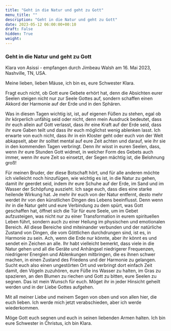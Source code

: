 ```yaml
---
title: "Geht in die Natur und geht zu Gott"
menu_title: ""
description: "Geht in die Natur und geht zu Gott"
date: 2023-05-12 06:00:00+00:10
draft: False
hidden: True
weight:
---
```

### Geht in die Natur und geht zu Gott

Klara von Asissi - empfangen durch Jimbeau Walsh am 16. Mai 2023, Nashville, TN, USA.

Meine lieben, lieben Mäuse, ich bin es, eure Schwester Klara.

Fragt euch nicht, ob Gott eure Gebete erhört hat, denn die Absichten eurer Seelen steigen nicht nur zur Seele Gottes auf, sondern schaffen einen Akkord der Harmonie auf der Erde und in den Sphären.

Was in diesen Tagen wichtig ist, ist, auf eigenen Füßen zu stehen, egal ob ihr körperlich unfähig seid oder nicht, denn mein Ausdruck bedeutet, dass ihr euch allein auf Gott verlasst, dass ihr eine Kraft auf der Erde seid, dass ihr eure Gaben teilt und dass ihr euch möglichst wenig ablenken lasst. Ich erwarte von euch nicht, dass ihr in ein Kloster geht oder euch von der Welt abkapselt, aber ihr solltet mental auf eure Zeit achten und darauf, wie ihr sie in den kommenden Tagen verbringt. Denn ihr wisst in euren Seelen, dass, wenn ihr eure Stunden Gott widmet, in welcher Form des Gebets auch immer, wenn ihr eure Zeit so einsetzt, der Segen mächtig ist, die Belohnung groß!

Für meinen Bruder, der diese Botschaft hört, und für alle anderen möchte ich vielleicht noch hinzufügen, wie wichtig es ist, in die Natur zu gehen, damit ihr geerdet seid, indem ihr eure Schuhe auf der Erde, im Sand und im Wasser der Schöpfung auszieht. Ich sage euch, dass dies eine starke heilende Wirkung hat. Je mehr ihr euch von der Natur entfernt, desto mehr werdet ihr von den künstlichen Dingen des Lebens beeinflusst. Denn wenn ihr in die Natur geht und eure Verbindung zu dem spürt, was Gott geschaffen hat, öffnet sich die Tür für eure Seele, um im Gebet aufzusteigen, was nicht nur zu einer Transformation in eurem spirituellen Leben führt, sondern auch zu einer Heilung im physischen und emotionalen Bereich. All diese Bereiche sind miteinander verbunden und der natürliche Zustand von Dingen, die vom Göttlichen durchdrungen sind, ist es, in Harmonie zu sein. Ach, wenn die Erde nur könnte, aber ihr könnt es und sendet ein Zeichen an alle. Ihr habt vielleicht bemerkt, dass viele in die Natur gehen und all die Geräte und Anhängsel niedrigerer Frequenzen, niedrigerer Energien und Ablenkungen mitbringen, die es ihnen schwer machen, in einen Zustand des Friedens und der Harmonie zu gelangen. Sucht euch also einen ungestörten Ort und verbringt dort einfach Zeit damit, den Vögeln zuzuhören, eure Füße ins Wasser zu halten, im Gras zu spazieren, an den Blumen zu riechen und Gott zu bitten, eure Seelen zu segnen. Das ist mein Wunsch für euch. Möget ihr in jeder Hinsicht geheilt werden und in der Liebe Gottes aufgehen.

Mit all meiner Liebe und meinem Segen von oben und von allen hier, die euch lieben. Ich werde mich jetzt verabschieden, aber ich werde wiederkommen.

Möge Gott euch segnen und euch in seinen liebenden Armen halten. Ich bin eure Schwester in Christus, ich bin Klara.
